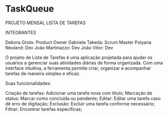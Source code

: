 # TaskQueue
PROJETO MENSAL LISTA DE TAREFAS

INTEGRANTES

Debora Groto: Product Owner
Gabriela Takeda: Scrum Master
Polyana Neuland: Dev
João Martinazzo: Dev
João Vitor: Dev

O projeto de Lista de Tarefas é uma aplicação projetada para ajudar os usuários a gerenciar suas atividades diárias de forma organizada. Com uma interface intuitiva, a ferramenta permite criar, organizar e acompanhar tarefas de maneira simples e eficaz.

Suas funcionalidades:

Criação de tarefas: Adicionar uma tarefa nova com título;
Marcação de status: Marcar como concluída ou pendente;
Editar: Editar uma tarefa caso dê erro de digitação;
Exclusão: Excluir uma tarefa conforme necessário;
Filtrar: Encontrar tarefas especificas;
